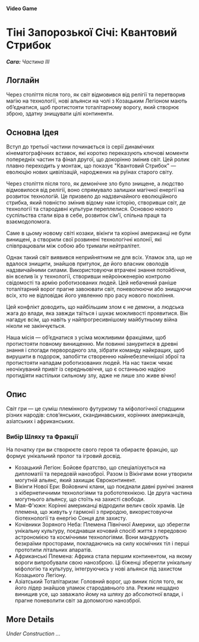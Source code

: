 #### Video Game

# Тіні Запорозької Січі: Квантовий Стрибок

***Сага:** Частина ІII*

## Логлайн

Через століття після того, як світ відмовився від релігії та перетворив магію на технології, нові альянси на чолі з Козацьким Легіоном мають об’єднатися, щоб протистояти тоталітарному ворогу, який створює зброю, здатну знищувати цілі континенти.

## Основна Ідея

Вступ до третьої частини починається із серії динамічних кінематографічних вставок, які коротко переказують ключові моменти попередніх частин та фінал другої, що докорінно змінив світ. Цей ролик плавно переходить у монтаж, що показує "Квантовий Стрибок" — еволюцію нових цивілізацій, народжених на руїнах старого світу.

Через століття після того, як демонічне зло було знищене, а людство відмовилося від релігії, воно спрямувало залишки магічної енергії на розвиток технологій. Це призвело до надзвичайного еволюційного стрибка, який повністю змінив відому нам історію, створивши світ, де технології та стародавні культури переплелися. Основою нового суспільства стали віра в себе, розвиток сім'ї, спільна праця та взаємодопомога.

Саме в цьому новому світі козаки, вікінги та корінні американці не були винищені, а створили свої розвинені технологічні колонії, які співпрацювали між собою або тримали нейтралітет.

Однак такий світ виявився неприйнятним не для всіх. Уламок зла, що не вдалося знищити, знайшов притулок, де його власник оволодів надзвичайними силами. Використовуючи втрачені знання потойбіччя, він вселив їх у технології, створивши нейроінженерію контролю свідомості та армію роботизованих людей. Цей небачений раніше тоталітарний ворог прагне завоювати світ, поневолюючи або знищуючи всіх, хто не відповідає його уявленню про расу нового покоління.

Цей конфлікт доводить, що найбільшим злом є не демони, а людська жага до влади, яка завжди таїться і шукає можливості проявитися. Він нагадує всім, що навіть у найпрогресивнішому майбутньому війна ніколи не закінчується.

Наша місія — об’єднатися з усіма можливими фракціями, щоб протистояти повному винищенню. Ми повинні зануритися в древні знання і спогади первородного зла, зібрати команду найкращих, щоб вирушити в подорож, запобігти створенню найнебезпечнішої зброї та протистояти нападам роботизованих людей. На нас також чекає неочікуваний привіт із середньовіччя, що є останньою надією протидіяти настільки сильному злу, адже не лише зло живе вічно!

## Опис

Світ гри — це суміш племінного футуризму та міфологічної спадщини різних народів: слов’янських, скандинавських, корінних американців, азіатських і африканських.

### Вибір Шляху та Фракції

На початку гри ви створюєте свого героя та обираєте фракцію, що формує унікальний пролог та ігровий досвід.

- Козацький Легіон: Бойове братство, що спеціалізується на дипломатії та передовій нанозброї. Разом із Вікінгами вони утворили могутній альянс, який захищає Євроконтинент.
- Вікінги Нової Ери: Войовничі клани, що поєднали давні рунічні знання з кібернетичними технологіями та робототехнікою. Це друга частина могутнього альянсу, що стоїть на захисті свободи.
- Мая-Ф'южн: Корінні американці відродили велич своїх храмів. Це племена, що живуть у гармонії з природою, використовуючи біотехнології та енергію Сонця для захисту.
- Кочівники Зоряного Неба: Племена Північної Америки, що зберегли унікальну культуру, поєднавши кочовий спосіб життя з передовою астрономією та космічними технологіями. Вони мандрують безкраїми просторами, покладаючись на силу космічних тіл і перші прототипи літальних апаратів.
- Африканські Племена: Африка стала першим континентом, на якому вороги випробували свою нанозброю. Ці біженці зберегли унікальну міфологію та культуру, інтегруючись у нові альянси під захистом Козацького Легіону.
- Азіатський Тоталітаризм: Головний ворог, що виник після того, як його лідер знайшов уламок стародавнього зла. Режим нещадно винищив усе, що заважало йому на шляху до абсолютної влади, і прагне поневолити світ за допомогою нанозброї.

## More Details

*Under Construction ...*
